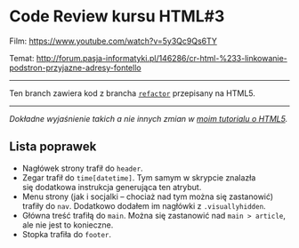 # Code Review kursu HTML#3

Film: https://www.youtube.com/watch?v=5y3Qc9Qs6TY

Temat: http://forum.pasja-informatyki.pl/146286/cr-html-%233-linkowanie-podstron-przyjazne-adresy-fontello

---

Ten branch zawiera kod z brancha [`refactor`](https://github.com/CodersCommunity/CodeReview-HTML-02/tree/refactor) przepisany na HTML5.

---

_Dokładne wyjaśnienie takich a nie innych zmian w [moim tutorialu o HTML5](http://tutorials.comandeer.pl/html5-blog.html)._


## Lista poprawek

* Nagłówek strony trafił do `header`.
* Zegar trafił do `time[datetime]`. Tym samym w skrypcie znalazła się dodatkowa instrukcja generująca ten atrybut.
* Menu strony (jak i socjalki – chociaż nad tym można się zastanowić) trafiły do `nav`. Dodatkowo dodałem im nagłówki z `.visuallyhidden`.
* Główna treść trafiłą do `main`. Można się zastanowić nad `main > article`, ale nie jest to konieczne.
* Stopka trafiła do `footer`.
